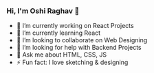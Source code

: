### Hi, I'm Oshi Raghav 👋

- 🔭 I’m currently working on React Projects
- 🌱 I’m currently learning React
- 👯 I’m looking to collaborate on Web Designing
- 🤔 I’m looking for help with Backend Projects
- 💬 Ask me about HTML, CSS, JS
- ⚡ Fun fact: I love sketching & designing  
